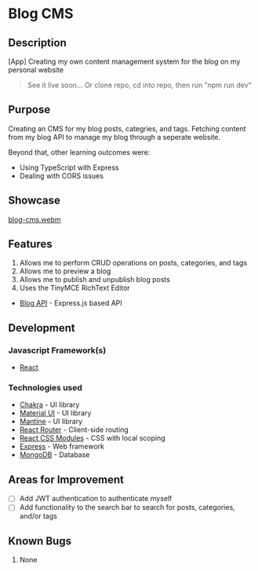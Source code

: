 # Blog CMS

## Description

[App] Creating my own content management system for the blog on my personal website

> See it live soon...
> Or clone repo, cd into repo, then run "npm run dev"

## Purpose

Creating an CMS for my blog posts, categries, and tags. Fetching content from my blog API to manage my blog through a seperate website.

Beyond that, other learning outcomes were:

- Using TypeScript with Express
- Dealing with CORS issues

## Showcase

[blog-cms.webm](https://github.com/OptimisticTrousers/blog-cms/assets/36343664/8904546c-9bf9-48f9-849f-dab5c5b72ccf)


## Features

1. Allows me to perform CRUD operations on posts, categories, and tags
2. Allows me to preview a blog
3. Allows me to publish and unpublish blog posts
4. Uses the TinyMCE RichText Editor

- [Blog API](https://github.com/OptimisticTrousers/blog-api) - Express.js based API

## Development

### Javascript Framework(s)

- [React](https://github.com/facebook/create-react-app)

### Technologies used

- [Chakra](https://chakra-ui.com/) - UI library
- [Material UI](https://mui.com/) - UI library
- [Mantine](https://mantine.dev/) - UI library
- [React Router](https://reactrouter.com/en/main) - Client-side routing
- [React CSS Modules](https://github.com/gajus/react-css-modules) - CSS with local scoping
- [Express](https://expressjs.com/) - Web framework
- [MongoDB](https://www.mongodb.com/) - Database


## Areas for Improvement

* [ ] Add JWT authentication to authenticate myself
* [ ] Add functionality to the search bar to search for posts, categories, and/or tags

## Known Bugs

1. None
